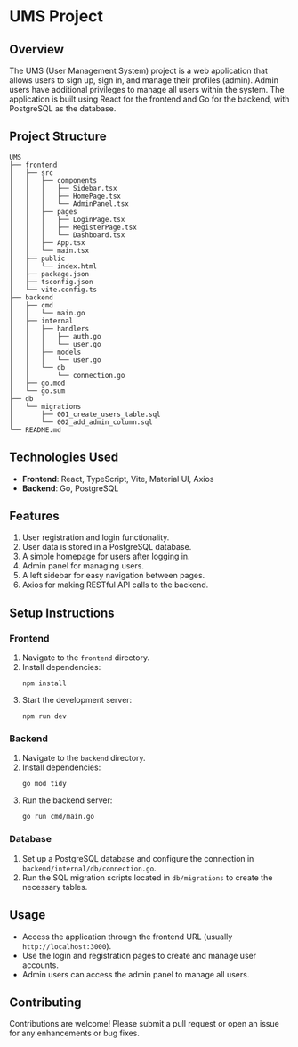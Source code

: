 # UMS Project

## Overview
The UMS (User Management System) project is a web application that allows users to sign up, sign in, and manage their profiles (admin). Admin users have additional privileges to manage all users within the system. The application is built using React for the frontend and Go for the backend, with PostgreSQL as the database.

## Project Structure
```
UMS
├── frontend
│   ├── src
│   │   ├── components
│   │   │   ├── Sidebar.tsx
│   │   │   ├── HomePage.tsx
│   │   │   └── AdminPanel.tsx
│   │   ├── pages
│   │   │   ├── LoginPage.tsx
│   │   │   ├── RegisterPage.tsx
│   │   │   └── Dashboard.tsx
│   │   ├── App.tsx
│   │   └── main.tsx
│   ├── public
│   │   └── index.html
│   ├── package.json
│   ├── tsconfig.json
│   └── vite.config.ts
├── backend
│   ├── cmd
│   │   └── main.go
│   ├── internal
│   │   ├── handlers
│   │   │   ├── auth.go
│   │   │   └── user.go
│   │   ├── models
│   │   │   └── user.go
│   │   └── db
│   │       └── connection.go
│   ├── go.mod
│   └── go.sum
├── db
│   └── migrations
│       ├── 001_create_users_table.sql
│       └── 002_add_admin_column.sql
└── README.md
```

## Technologies Used
- **Frontend**: React, TypeScript, Vite, Material UI, Axios
- **Backend**: Go, PostgreSQL

## Features
1. User registration and login functionality.
2. User data is stored in a PostgreSQL database.
3. A simple homepage for users after logging in.
4. Admin panel for managing users.
5. A left sidebar for easy navigation between pages.
6. Axios for making RESTful API calls to the backend.

## Setup Instructions

### Frontend
1. Navigate to the `frontend` directory.
2. Install dependencies:
   ```
   npm install
   ```
3. Start the development server:
   ```
   npm run dev
   ```

### Backend
1. Navigate to the `backend` directory.
2. Install dependencies:
   ```
   go mod tidy
   ```
3. Run the backend server:
   ```
   go run cmd/main.go
   ```

### Database
1. Set up a PostgreSQL database and configure the connection in `backend/internal/db/connection.go`.
2. Run the SQL migration scripts located in `db/migrations` to create the necessary tables.

## Usage
- Access the application through the frontend URL (usually `http://localhost:3000`).
- Use the login and registration pages to create and manage user accounts.
- Admin users can access the admin panel to manage all users.


## Contributing
Contributions are welcome! Please submit a pull request or open an issue for any enhancements or bug fixes.
